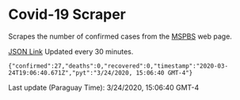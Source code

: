 # Covid-19 Scraper

Scrapes the number of confirmed cases from the [MSPBS](https://www.mspbs.gov.py/covid-19.php) web page.

[JSON Link](https://jmayalag.github.io/covid19-scrape/cases.json)
Updated every 30 minutes.
```
{"confirmed":27,"deaths":0,"recovered":0,"timestamp":"2020-03-24T19:06:40.671Z","pyt":"3/24/2020, 15:06:40 GMT-4"}
```
Last update (Paraguay Time): 3/24/2020, 15:06:40 GMT-4